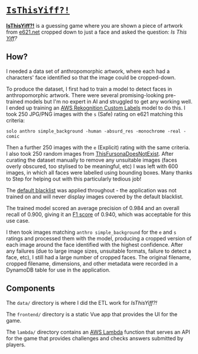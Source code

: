 # [`IsThisYiff?!`](https://isthisyiff.retsplin.es/)

**[IsThisYiff?!](https://isthisyiff.retsplin.es/)** is a guessing game where you are shown a piece of artwork from [e621.net](https://e621.net/) cropped down to just a face and asked the question: _Is This [Yiff](https://en.wikipedia.org/wiki/Yiff)?_

## How?

I needed a data set of anthropomorphic artwork, where each had a characters' face identified so that the image could be cropped-down.

To produce the dataset, I first had to train a model to detect faces in anthropomorphic artwork. There were several promising-looking pre-trained models but I'm no expert in AI and struggled to get any working well. I ended up training an [AWS Rekognition Custom Labels](https://aws.amazon.com/rekognition/custom-labels-features/) model to do this. I took 250 JPG/PNG images with the `s` (Safe) rating on e621 matching this criteria:

    solo anthro simple_background -human -absurd_res -monochrome -real -comic

Then a further 250 images with the `e` (Explicit) rating with the same criteria. I also took 250 random images from [ThisFursonaDoesNotExist](https://thisfursonadoesnotexist.com/). After curating the dataset manually to remove any unsuitable images (faces overly obscured, too stylised to be meaningful, etc) I was left with 600 images, in which all faces were labelled using bounding boxes. Many thanks to Step for helping out with this particularly tedious job!

The [default blacklist](https://e621.net/help/blacklist) was applied throughout - the application was not trained on and will never display images covered by the default blacklist.

The trained model scored an average precision of 0.984 and an overall recall of 0.900, giving it an [F1 score](https://en.wikipedia.org/wiki/F-score) of 0.940, which was acceptable for this use case.

I then took images matching `anthro simple_background` for the `e` and `s` ratings and processed them with the model, producing a cropped version of each image around the face identified with the highest confidence. After any failures (due to large image sizes, unsuitable formats, failure to detect a face, etc), I still had a large number of cropped faces. The original filename, cropped filename, dimensions, and other metadata were recorded in a DynamoDB table for use in the application.

## Components

The `data/` directory is where I did the ETL work for _IsThisYiff?!_

The `frontend/` directory is a static Vue app that provides the UI for the game. 

The `lambda/` directory contains an [AWS Lambda](https://aws.amazon.com/lambda/) function that serves an API for the game that provides challenges and checks answers submitted by players.
